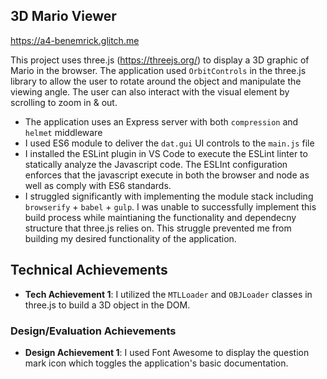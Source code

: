 ## 3D Mario Viewer

https://a4-benemrick.glitch.me

This project uses three.js (https://threejs.org/) to display a 3D graphic of Mario in the browser. The application used `OrbitControls` in the three.js library to allow the user to rotate around the object and manipulate the viewing angle. The user can also interact with the visual element by scrolling to zoom in & out.

- The application uses an Express server with both `compression` and `helmet` middleware
- I used ES6 module to deliver the `dat.gui` UI controls to the `main.js` file
- I installed the ESLint plugin in VS Code to execute the ESLint linter to statically analyze the Javascript code. The ESLInt configuration enforces that the javascript execute in both the browser and node as well as comply with ES6 standards.
- I struggled significantly with implementing the module stack including `browserify` + `babel` + `gulp`. I was unable to successfully implement this build process while maintianing the functionality and dependecny structure that three.js relies on. This struggle prevented me from building my desired functionality of the application.

## Technical Achievements
- **Tech Achievement 1**: I utilized the `MTLLoader` and `OBJLoader` classes in three.js to build a 3D object in the DOM. 

### Design/Evaluation Achievements
- **Design Achievement 1**: I used Font Awesome to display the question mark icon which toggles the application's basic documentation.
